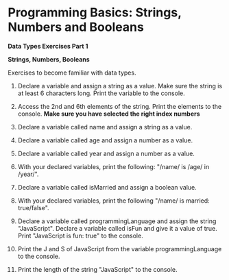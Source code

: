 # Programming Basics: Strings, Numbers and Booleans

**Data Types Exercises Part 1**

**Strings, Numbers, Booleans**

Exercises to become familiar with data types. 

1. Declare a variable and assign a string as a value. Make sure the string is at least 6 characters long. Print the variable to the console.

2. Access the 2nd and 6th elements of the string. Print the elements to the console. **Make sure you have selected the right index numbers** 

3. Declare a variable called name and assign a string as a value. 

4. Declare a variable called age and assign a number as a value. 

5. Declare a variable called year and assign a number as a value. 

6. With your declared variables, print the following: "/name/ is /age/ in /year/". 

7. Declare a variable called isMarried and assign a boolean value. 

8. With your declared variables, print the following "/name/ is married: true/false". 

9. Declare a variable called programmingLanguage and assign the string "JavaScript". Declare a variable called isFun and give it a value of true.  Print "JavaScript is fun: true" to the console. 

10. Print the J and S of JavaScript from the variable programmingLanguage to the console. 

11. Print the length of the string "JavaScript" to the console.